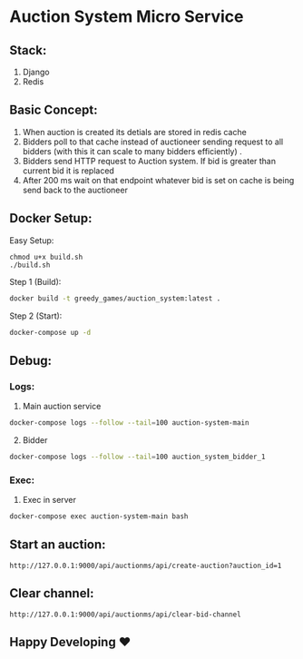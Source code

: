 # Auction System Micro Service

## Stack:
1. Django
2. Redis

## Basic Concept:
1. When auction is created its detials are stored in redis cache
2. Bidders poll to that cache instead of auctioneer sending request to all bidders (with this it can scale to many bidders efficiently) .
3. Bidders send HTTP request to Auction system. If bid is greater than current bid it is replaced
4. After 200 ms wait on that endpoint whatever bid is set on cache is being send back to the auctioneer

## Docker Setup:
Easy Setup:
```
chmod u+x build.sh
./build.sh
```

Step 1 (Build):
```bash
docker build -t greedy_games/auction_system:latest .
```
Step 2 (Start):
```bash
docker-compose up -d
```

## Debug:
### Logs:
1. Main auction service
```bash
docker-compose logs --follow --tail=100 auction-system-main
```
2. Bidder
```bash
docker-compose logs --follow --tail=100 auction_system_bidder_1
```
### Exec:
1. Exec in server
```bash
docker-compose exec auction-system-main bash
```

## Start an auction:
```
http://127.0.0.1:9000/api/auctionms/api/create-auction?auction_id=1
```

## Clear channel:
```
http://127.0.0.1:9000/api/auctionms/api/clear-bid-channel
```

## Happy Developing ❤
